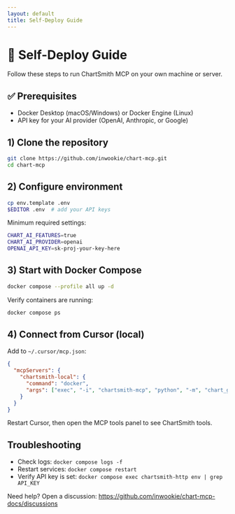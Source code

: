 ```yaml
---
layout: default
title: Self-Deploy Guide
---
```


# 🚀 Self-Deploy Guide

Follow these steps to run ChartSmith MCP on your own machine or server.

## ✅ Prerequisites
- Docker Desktop (macOS/Windows) or Docker Engine (Linux)
- API key for your AI provider (OpenAI, Anthropic, or Google)

## 1) Clone the repository
```bash
git clone https://github.com/inwookie/chart-mcp.git
cd chart-mcp
```

## 2) Configure environment
```bash
cp env.template .env
$EDITOR .env  # add your API keys
```

Minimum required settings:
```bash
CHART_AI_FEATURES=true
CHART_AI_PROVIDER=openai
OPENAI_API_KEY=sk-proj-your-key-here
```

## 3) Start with Docker Compose
```bash
docker compose --profile all up -d
```

Verify containers are running:
```bash
docker compose ps
```

## 4) Connect from Cursor (local)
Add to `~/.cursor/mcp.json`:
```json
{
  "mcpServers": {
    "chartsmith-local": {
      "command": "docker",
      "args": ["exec", "-i", "chartsmith-mcp", "python", "-m", "chart_genius_mcp", "--transport", "stdio"]
    }
  }
}
```

Restart Cursor, then open the MCP tools panel to see ChartSmith tools.

## Troubleshooting
- Check logs: `docker compose logs -f`
- Restart services: `docker compose restart`
- Verify API key is set: `docker compose exec chartsmith-http env | grep API_KEY`

Need help? Open a discussion: https://github.com/inwookie/chart-mcp-docs/discussions
